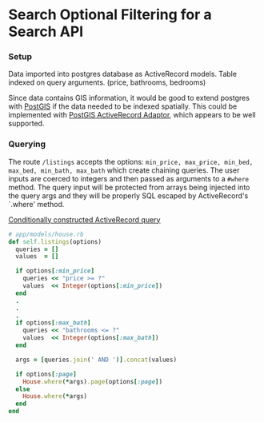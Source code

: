 # Search Optional Filtering for a Search API

### Setup
Data imported into postgres database as ActiveRecord models.  Table indexed on query arguments. (price, bathrooms, bedrooms)

Since data contains GIS information, it would be good to extend postgres with [PostGIS](http://postgis.net/) if the data needed to be indexed spatially. This could be implemented with [PostGIS ActiveRecord Adaptor](https://github.com/rgeo/activerecord-postgis-adapter), which appears to be well supported.

### Querying

The route `/listings` accepts the options: `min_price, max_price, min_bed, max_bed, min_bath, max_bath` which create chaining queries.  The user inputs are coerced to integers and then passed as arguments to a `#where` method. The query input will be protected from arrays being injected into the query args and they will be properly SQL escaped by ActiveRecord's `.where' method.

[Conditionally constructed ActiveRecord query](app/models/house.rb)

```rb
# app/models/house.rb
def self.listings(options)
  queries = []
  values  = []

  if options[:min_price]
    queries << "price >= ?"
    values  << Integer(options[:min_price])
  end
  .
  .
  .
  if options[:max_bath]
    queries << "bathrooms <= ?"
    values  << Integer(options[:max_bath])
  end

  args = [queries.join(' AND ')].concat(values)

  if options[:page]
    House.where(*args).page(options[:page])
  else
    House.where(*args)
  end
end
```
